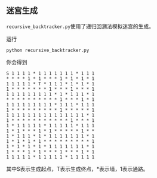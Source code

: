 迷宫生成
----------------
`recursive_backtracker.py`使用了递归回溯法模拟迷宫的生成。

运行
```
python recursive_backtracker.py
```

你会得到
```
S 1 1 1 1 * 1 1 1 1 1 1 1 * 1 1 1
* * * * 1 * 1 * * * 1 * 1 * 1 * 1
1 1 1 1 1 * T * 1 1 1 * 1 * 1 * 1
1 * * * * * * * 1 * * * 1 * * * 1
1 1 1 1 1 1 1 1 1 * 1 * 1 1 1 * 1
* * * * * * * * * * 1 * * * 1 * 1
1 1 1 1 1 1 1 1 1 * 1 1 1 * 1 1 1
1 * * * * * * * * * 1 * * * * * 1
1 1 1 1 1 1 1 1 1 1 1 1 1 1 1 * 1
1 * * * * * * * * * * * 1 * * * 1
1 * 1 1 1 1 1 * 1 1 1 1 1 * 1 1 1
1 * 1 * * * 1 * 1 * * * * * 1 * *
1 * 1 1 1 * 1 * 1 1 1 1 1 1 1 * 1
1 * 1 * 1 * 1 * * * * * * * * * 1
1 * 1 * 1 * 1 * 1 1 1 1 1 1 1 * 1
1 * * * 1 * 1 * * * 1 * * * 1 * 1
1 1 1 1 1 * 1 1 1 1 1 * 1 1 1 1 1
```

其中S表示生成起点，T表示生成终点，*表示墙，1表示通路。
